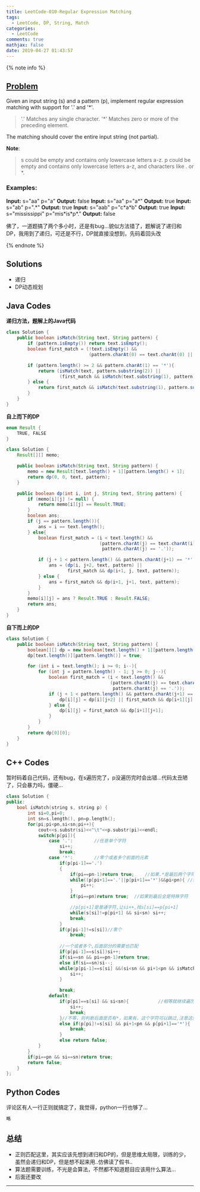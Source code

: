 ```yaml
---
title: LeetCode-010-Regular Expression Matching
tags:
  - LeetCode, DP, String, Match
categories:
  - LeetCode
comments: true
mathjax: false
date: 2019-04-27 01:43:57
---
```


<meta name="referrer" content="no-referrer" />

{% note info %}
## [Problem](https://leetcode.com/problems/regular-expression-matching/)   
Given an input string (s) and a pattern (p), implement regular expression matching with support for '.' and '\*'.

> '.' Matches any single character.
> '\*' Matches zero or more of the preceding element.

The matching should cover the entire input string (not partial).

**Note**:
> s could be empty and contains only lowercase letters a-z.
> p could be empty and contains only lowercase letters a-z, and characters like . or \*.

### Examples:
**Input:** s="aa" p="a"
**Output:** false
**Input:** s="aa" p="a\*"
**Output:** true
**Input:** s="ab" p=".\*"
**Output:** true
**Input:** s="aab" p="c\*a\*b"
**Output:** true
**Input:** s="mississippi" p="mis\*is\*p\*."
**Output:** false

佛了，一道题搞了两个多小时，还是有bug...貌似方法错了，题解说了递归和DP，我用到了递归，可还是不行，DP就直接没想到，先码着回头改

{% endnote %}
<!--more-->

## Solutions
- 递归
- DP动态规划

## Java Codes
**递归方法，题解上的Java代码**

```java
class Solution {
    public boolean isMatch(String text, String pattern) {
        if (pattern.isEmpty()) return text.isEmpty();
        boolean first_match = (!text.isEmpty() &&
                               (pattern.charAt(0) == text.charAt(0) || pattern.charAt(0) == '.'));

        if (pattern.length() >= 2 && pattern.charAt(1) == '*'){
            return (isMatch(text, pattern.substring(2)) ||
                    (first_match && isMatch(text.substring(1), pattern)));
        } else {
            return first_match && isMatch(text.substring(1), pattern.substring(1));
        }
    }
}
```

**自上而下的DP**

```Java
enum Result {
    TRUE, FALSE
}

class Solution {
    Result[][] memo;

    public boolean isMatch(String text, String pattern) {
        memo = new Result[text.length() + 1][pattern.length() + 1];
        return dp(0, 0, text, pattern);
    }

    public boolean dp(int i, int j, String text, String pattern) {
        if (memo[i][j] != null) {
            return memo[i][j] == Result.TRUE;
        }
        boolean ans;
        if (j == pattern.length()){
            ans = i == text.length();
        } else{
            boolean first_match = (i < text.length() &&
                                   (pattern.charAt(j) == text.charAt(i) ||
                                    pattern.charAt(j) == '.'));

            if (j + 1 < pattern.length() && pattern.charAt(j+1) == '*'){
                ans = (dp(i, j+2, text, pattern) ||
                       first_match && dp(i+1, j, text, pattern));
            } else {
                ans = first_match && dp(i+1, j+1, text, pattern);
            }
        }
        memo[i][j] = ans ? Result.TRUE : Result.FALSE;
        return ans;
    }
}
```

**自下而上的DP**

```Java
class Solution {
    public boolean isMatch(String text, String pattern) {
        boolean[][] dp = new boolean[text.length() + 1][pattern.length() + 1];
        dp[text.length()][pattern.length()] = true;

        for (int i = text.length(); i >= 0; i--){
            for (int j = pattern.length() - 1; j >= 0; j--){
                boolean first_match = (i < text.length() &&
                                       (pattern.charAt(j) == text.charAt(i) ||
                                        pattern.charAt(j) == '.'));
                if (j + 1 < pattern.length() && pattern.charAt(j+1) == '*'){
                    dp[i][j] = dp[i][j+2] || first_match && dp[i+1][j];
                } else {
                    dp[i][j] = first_match && dp[i+1][j+1];
                }
            }
        }
        return dp[0][0];
    }
}
```

## C++ Codes

暂时码着自己代码，还有bug，在s遍历完了，p没遍历完时会出错...代码太丑陋了，只会暴力吗，僵硬...

```C++
class Solution {
public:
    bool isMatch(string s, string p) {
        int si=0,pi=0;
        int sn=s.length(), pn=p.length();
        for(pi;pi<pn,si<sn;pi++){
            cout<<s.substr(si)<<"\t"<<p.substr(pi)<<endl;
            switch(p[pi]){
                case '.':        //任意单个字符
                    si++;
                    break;
                case '*':        //零个或者多个前面的元素
                    if(p[pi-1]=='.') 
                    {
                        if(pi==pn-1)return true;    //如果.*是最后两个字符，直接返回true
                        while((p[pi+1]=='.'||p[pi+1]=='*')&&pi<pn){ //如果后面持续特殊字符
                            pi++;
                        }
                        if(pi==pn)return true;  //如果到最后全是特殊字符

                        //p[pi+1]是普通字符,让si++,找s[si]==p[pi+1]
                        while(s[si]!=p[pi+1] && si<sn) si++;
                        break;
                    }
                    if(p[pi-1]!=s[si])//零个
                        break;
                    
                    //一个或者多个,后面部分的需要也匹配
                    if(p[pi-1]==s[si])si++;
                    if(si==sn && pi==pn-1)return true;
                    else if(si==sn)si--;
                    while(p[pi-1]==s[si] &&(si<sn && pi+1<pn && isMatch(s.substr(si),p.substr(pi+1))==false)){
                        si++;
                    }

                    break; 
                default:
                    if(p[pi]==s[si] && si<sn){           //相等就继续遍历
                        si++;
                        break;
                    }//不等，则判断后面是否有*，如果有，这个字符可以跳过,注意这里si并没有自增
                    else if(p[pi]!=s[si] && pi+1<pn && p[pi+1]=='*'){
                        break;
                    }
                    else return false;
            }
        }
        if(pi==pn && si==sn)return true;
        return false;
    }
};
```

## Python Codes

评论区有人一行正则就搞定了，我觉得，python一行也够了...

```python
略
```

## 总结
- 正则匹配这里，其实应该先想到递归和DP的，但是思维太局限，训练的少，虽然会递归和DP，但是想不起来用..仿佛读了假书..
- 算法题需要训练，不光是会算法，不然都不知道题目应该用什么算法...
- 后面还要改


------
